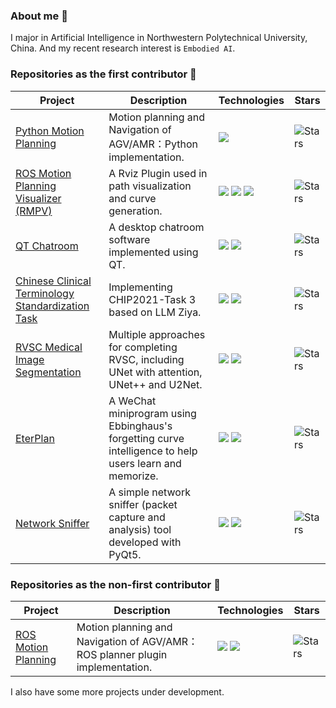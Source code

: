 ### About me 🤔

I major in Artificial Intelligence in Northwestern Polytechnical University, China. And my recent research interest is `Embodied AI`.

### Repositories as the first contributor 🚀

| Project | Description | Technologies | Stars |
|---------|-------------|------------|-------|
| [Python Motion Planning](https://github.com/ai-winter/python_motion_planning) | Motion planning and Navigation of AGV/AMR：Python implementation. | <img src="https://img.shields.io/badge/-Python-3776AB?style=flat&logo=python&logoColor=yellow"/> | ![Stars](https://img.shields.io/github/stars/ai-winter/python_motion_planning?style=social) |
| [ROS Motion Planning Visualizer (RMPV)](https://github.com/ai-winter/ros_motion_planning_visualizer) | A Rviz Plugin used in path visualization and curve generation. | ![](https://img.shields.io/badge/-C++-00599C?style=flat&logo=c%2B%2B) ![](https://img.shields.io/badge/-ROS-22314E?style=flat&logo=ros) <img src="https://img.shields.io/badge/-Qt-41CD52?style=flat&logo=qt&logoColor=white"/> | ![Stars](https://img.shields.io/github/stars/ai-winter/ros_motion_planning_visualizer?style=social) |
| [QT Chatroom](https://github.com/omigeft/QTChatroom) | A desktop chatroom software implemented using QT. | ![](https://img.shields.io/badge/-C++-00599C?style=flat&logo=c%2B%2B) <img src="https://img.shields.io/badge/-Qt-41CD52?style=flat&logo=qt&logoColor=white"/> | ![Stars](https://img.shields.io/github/stars/omigeft/QTChatroom?style=social) |
| [Chinese Clinical Terminology Standardization Task](https://github.com/omigeft/Chinese-Clinical-Terminology-Standardization-Task) | Implementing CHIP2021-Task 3 based on LLM Ziya. | <img src="https://img.shields.io/badge/-Python-3776AB?style=flat&logo=python&logoColor=yellow"/> <img src="https://img.shields.io/badge/-PyTorch-EE4C2C?style=flat&logo=pytorch&logoColor=yellow"/> | ![Stars](https://img.shields.io/github/stars/omigeft/Chinese-Clinical-Terminology-Standardization-Task?style=social) |
| [RVSC Medical Image Segmentation](https://github.com/omigeft/RVSC-Medical-Image-Segmentation) | Multiple approaches for completing RVSC, including UNet with attention, UNet++ and U2Net. | <img src="https://img.shields.io/badge/-Python-3776AB?style=flat&logo=python&logoColor=yellow"/> <img src="https://img.shields.io/badge/-PyTorch-EE4C2C?style=flat&logo=pytorch&logoColor=yellow"/> | ![Stars](https://img.shields.io/github/stars/omigeft/RVSC-Medical-Image-Segmentation?style=social) |
| [EterPlan](https://github.com/omigeft/eterplan) | A WeChat miniprogram using Ebbinghaus's forgetting curve intelligence to help users learn and memorize. | <img src="https://img.shields.io/badge/-JavaScript-F7DF1E?style=flat&logo=javascript&logoColor=black"/> <img src="https://img.shields.io/badge/-WeChat-07C160?style=flat&logo=wechat&logoColor=white"/> | ![Stars](https://img.shields.io/github/stars/omigeft/eterplan?style=social) |
| [Network Sniffer](https://github.com/omigeft/network-sniffer) | A simple network sniffer (packet capture and analysis) tool developed with PyQt5. | <img src="https://img.shields.io/badge/-Python-3776AB?style=flat&logo=python&logoColor=yellow"/> <img src="https://img.shields.io/badge/-Qt-41CD52?style=flat&logo=qt&logoColor=white"/> | ![Stars](https://img.shields.io/github/stars/omigeft/network-sniffer?style=social) |

### Repositories as the non-first contributor 🤝

| Project | Description | Technologies | Stars |
|---------|-------------|------------|-------|
| [ROS Motion Planning](https://github.com/ai-winter/ros_motion_planning) | Motion planning and Navigation of AGV/AMR：ROS planner plugin implementation. | ![](https://img.shields.io/badge/-C++-00599C?style=flat&logo=c%2B%2B) ![](https://img.shields.io/badge/-ROS-22314E?style=flat&logo=ros) | ![Stars](https://img.shields.io/github/stars/ai-winter/ros_motion_planning?style=social) |

I also have some more projects under development.

<!--
**omigeft/omigeft** is a ✨ _special_ ✨ repository because its `README.md` (this file) appears on your GitHub profile.

Here are some ideas to get you started:

- 🔭 I’m currently working on ...
- 🌱 I’m currently learning ...
- 👯 I’m looking to collaborate on ...
- 🤔 I’m looking for help with ...
- 💬 Ask me about ...
- 📫 How to reach me: ...
- 😄 Pronouns: ...
- ⚡ Fun fact: ...
-->
